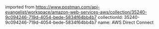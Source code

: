 imported from https://www.postman.com/api-evangelist/workspace/amazon-web-services-aws/collection/35240-9c094246-719d-4054-bede-5834f64bb4b7
collectionId: 35240-9c094246-719d-4054-bede-5834f64bb4b7
name: AWS Direct Connect